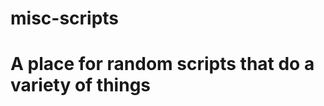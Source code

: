 # misc-scripts
A place for random scripts that do a variety of things
======================================================
